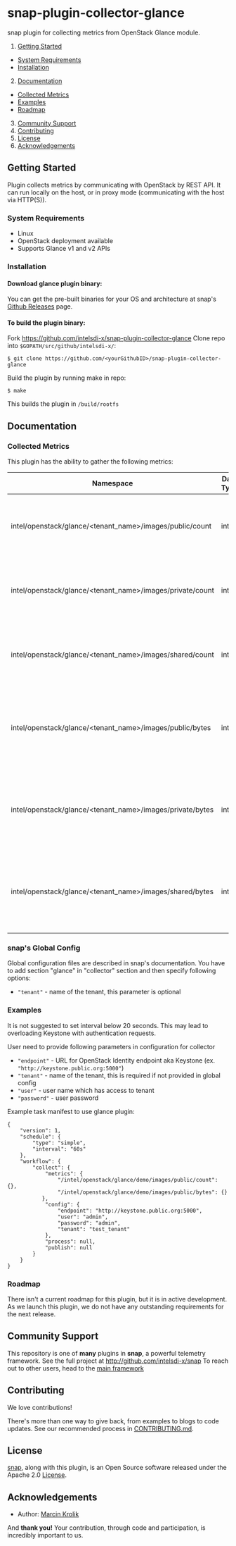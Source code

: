 # snap-plugin-collector-glance

snap plugin for collecting metrics from OpenStack Glance module. 

1. [Getting Started](#getting-started)
  * [System Requirements](#system-requirements)
  * [Installation](#installation)
2. [Documentation](#documentation)
  * [Collected Metrics](#collected-metrics)
  * [Examples](#examples)
  * [Roadmap](#roadmap)
3. [Community Support](#community-support)
4. [Contributing](#contributing)
5. [License](#license)
6. [Acknowledgements](#acknowledgements)

## Getting Started

Plugin collects metrics by communicating with OpenStack by REST API.
It can run locally on the host, or in proxy mode (communicating with the host via HTTP(S)). 

### System Requirements

 - Linux
 - OpenStack deployment available
 - Supports Glance v1 and v2 APIs 

### Installation
#### Download glance plugin binary:
You can get the pre-built binaries for your OS and architecture at snap's [Github Releases](https://github.com/intelsdi-x/snap/releases) page.

#### To build the plugin binary:
Fork https://github.com/intelsdi-x/snap-plugin-collector-glance
Clone repo into `$GOPATH/src/github/intelsdi-x/`:
```
$ git clone https://github.com/<yourGithubID>/snap-plugin-collector-glance
```
Build the plugin by running make in repo:
```
$ make
```
This builds the plugin in `/build/rootfs`

## Documentation

### Collected Metrics
This plugin has the ability to gather the following metrics:

Namespace | Data Type | Description
----------|-----------|-----------------------
intel/openstack/glance/\<tenant_name\>/images/public/count | int | Total number of OpenStack public images for given tenant
intel/openstack/glance/\<tenant_name\>/images/private/count | int | Total number of OpenStack private images for given tenant
intel/openstack/glance/\<tenant_name\>/images/shared/count | int | Total number of OpenStack shared images for given tenant
intel/openstack/glance/\<tenant_name\>/images/public/bytes | int | Total number of bytes used by OpenStack private images for given tenant
intel/openstack/glance/\<tenant_name\>/images/private/bytes | int | Total number of bytes used by OpenStack public images for given tenant
intel/openstack/glance/\<tenant_name\>/images/shared/bytes | int | Total number of bytes used by OpenStack shared images for given tenant

### snap's Global Config
Global configuration files are described in snap's documentation. You have to add section "glance" in "collector" section and then specify following options:
- `"tenant"` - name of the tenant, this parameter is optional 

### Examples
It is not suggested to set interval below 20 seconds. This may lead to overloading Keystone with authentication requests. 

User need to provide following parameters in configuration for collector
- `"endpoint"` - URL for OpenStack Identity endpoint aka Keystone (ex. `"http://keystone.public.org:5000"`)
- `"tenant"` - name of the tenant, this is required if not provided in global config 
- `"user"` -  user name which has access to tenant
- `"password"` - user password 

Example task manifest to use glance plugin:
```
{
    "version": 1,
    "schedule": {
        "type": "simple",
        "interval": "60s"
    },
    "workflow": {
        "collect": {
            "metrics": {
		        "/intel/openstack/glance/demo/images/public/count": {},
		        "/intel/openstack/glance/demo/images/public/bytes": {}
           },
            "config": {
                "endpoint": "http://keystone.public.org:5000",
                "user": "admin",
                "password": "admin",
                "tenant": "test_tenant"
            },
            "process": null,
            "publish": null
        }
    }
}
```

### Roadmap
There isn't a current roadmap for this plugin, but it is in active development. As we launch this plugin, we do not have any outstanding requirements for the next release.

## Community Support
This repository is one of **many** plugins in **snap**, a powerful telemetry framework. See the full project at http://github.com/intelsdi-x/snap To reach out to other users, head to the [main framework](https://github.com/intelsdi-x/snap#community-support)

## Contributing
We love contributions!

There's more than one way to give back, from examples to blogs to code updates. See our recommended process in [CONTRIBUTING.md](CONTRIBUTING.md).

## License
[snap](http://github.com/intelsdi-x/snap), along with this plugin, is an Open Source software released under the Apache 2.0 [License](LICENSE).

## Acknowledgements

* Author: [Marcin Krolik](https://github.com/marcin-krolik)

And **thank you!** Your contribution, through code and participation, is incredibly important to us.